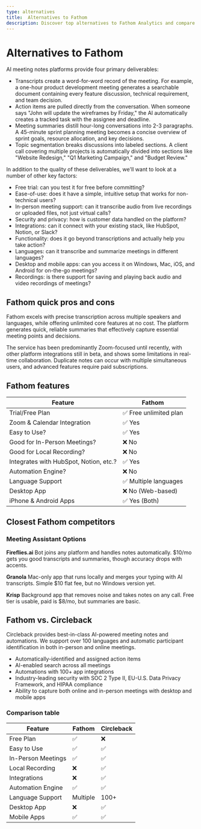 ```yaml
---
type: alternatives
title:  Alternatives to Fathom  
description: Discover top alternatives to Fathom Analytics and compare features with Circleback. Find the best privacy-focused web analytics solution for your needs.
---
```


# Alternatives to Fathom    
AI meeting notes platforms provide four primary deliverables:  
  
* Transcripts create a word-for-word record of the meeting. For example, a one-hour product development meeting generates a searchable document containing every feature discussion, technical requirement, and team decision.  
* Action items are pulled directly from the conversation. When someone says "John will update the wireframes by Friday," the AI automatically creates a tracked task with the assignee and deadline.  
* Meeting summaries distill hour-long conversations into 2-3 paragraphs. A 45-minute sprint planning meeting becomes a concise overview of sprint goals, resource allocation, and key decisions.  
* Topic segmentation breaks discussions into labeled sections. A client call covering multiple projects is automatically divided into sections like "Website Redesign," "Q1 Marketing Campaign," and "Budget Review."  
  
In addition to the quality of these deliverables, we'll want to look at a number of other key factors:  
  
* Free trial: can you test it for free before committing?  
* Ease-of-use: does it have a simple, intuitive setup that works for non-technical users?  
* In-person meeting support: can it transcribe audio from live recordings or uploaded files, not just virtual calls?  
* Security and privacy: how is customer data handled on the platform?  
* Integrations: can it connect with your existing stack, like HubSpot, Notion, or Slack?  
* Functionality: does it go beyond transcriptions and actually help you take action?  
* Languages: can it transcribe and summarize meetings in different languages?  
* Desktop and mobile apps: can you access it on Windows, Mac, iOS, and Android for on-the-go meetings?  
* Recordings: is there support for saving and playing back audio and video recordings of meetings?    
## Fathom quick pros and cons    
Fathom excels with precise transcription across multiple speakers and languages, while offering unlimited core features at no cost. The platform generates quick, reliable summaries that effectively capture essential meeting points and decisions.

The service has been predominantly Zoom-focused until recently, with other platform integrations still in beta, and shows some limitations in real-time collaboration. Duplicate notes can occur with multiple simultaneous users, and advanced features require paid subscriptions.  
## Fathom features    
| Feature | Fathom |
|----------|---------|
| Trial/Free Plan | ✅ Free unlimited plan |
| Zoom & Calendar Integration | ✅ Yes |
| Easy to Use? | ✅ Yes |
| Good for In-Person Meetings? | ❌ No |
| Good for Local Recording? | ❌ No |
| Integrates with HubSpot, Notion, etc.? | ✅ Yes |
| Automation Engine? | ❌ No |
| Language Support | ✅ Multiple languages |
| Desktop App | ❌ No (Web-based) |
| iPhone & Android Apps | ✅ Yes (Both) |  
## Closest Fathom competitors    
### Meeting Assistant Options

**Fireflies.ai**
Bot joins any platform and handles notes automatically. $10/mo gets you good transcripts and summaries, though accuracy drops with accents.

**Granola**
Mac-only app that runs locally and merges your typing with AI transcripts. Simple $10 flat fee, but no Windows version yet.

**Krisp**
Background app that removes noise and takes notes on any call. Free tier is usable, paid is $8/mo, but summaries are basic.  
## Fathom vs. Circleback  
Circleback provides best-in-class AI-powered meeting notes and automations. We support over 100 languages and automatic participant identification in both in-person and online meetings.  
  
* Automatically-identified and assigned action items  
* AI-enabled search across all meetings  
* Automations with 100+ app integrations  
* Industry-leading security with SOC 2 Type II, EU-U.S. Data Privacy Framework, and HIPAA compliance  
* Ability to capture both online and in-person meetings with desktop and mobile apps    
### Comparison table  
| Feature | Fathom | Circleback |
|----------|---------|------------|
| Free Plan | ✅ | ❌ |
| Easy to Use | ✅ | ✅ |
| In-Person Meetings | ✅ | ✅ |
| Local Recording | ❌ | ✅ |
| Integrations | ❌ | ✅ |
| Automation Engine | ✅ | ✅ |
| Language Support | Multiple | 100+ |
| Desktop App | ❌ | ✅ |
| Mobile Apps | ✅ | ✅ |